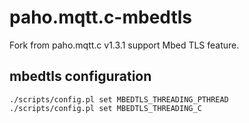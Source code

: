 # paho.mqtt.c-mbedtls
Fork from paho.mqtt.c v1.3.1 support Mbed TLS feature.


## mbedtls configuration
```shell
./scripts/config.pl set MBEDTLS_THREADING_PTHREAD
./scripts/config.pl set MBEDTLS_THREADING_C
```

